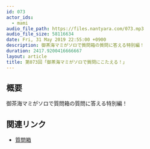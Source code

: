 ```yaml
---
id: 073
actor_ids:
  - mami
audio_file_path: https://files.nantyara.com/073.mp3
audio_file_size: 58116634
date: Fri, 31 May 2019 22:55:00 +0900
description: 御茶海マミがソロで質問箱の質問に答える特別編！
duration: 2417.9200416666667
layout: article
title: 第073回「御茶海マミがソロで質問にこたえる！」
---
```

## 概要

御茶海マミがソロで質問箱の質問に答える特別編！

## 関連リンク

* [質問箱](https://peing.net/ja/nantyaraidol)
